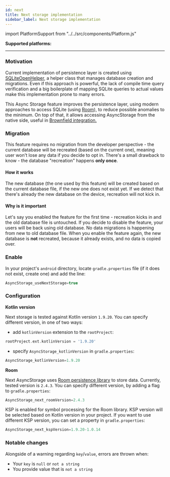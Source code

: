 ```yaml
---
id: next
title: Next storage implementation
sidebar_label: Next storage implementation
---
```

import PlatformSupport from "../../src/components/Platform.js"

**Supported platforms:**
<PlatformSupport title="Android" platformIcon="icon_android.svg"></PlatformSupport>

---

### Motivation

Current implementation of persistence layer is created using [SQLiteOpenHelper](https://developer.android.com/reference/android/database/sqlite/SQLiteOpenHelper), 
a helper class that manages database creation and migrations. Even if this approach is powerful, the lack of compile time query verification and a big boilerplate of mapping SQLite queries  to actual values make this implementation prone to many errors.

This Async Storage feature improves the persistence layer, using modern approaches to access SQLite (using [Room](https://developer.android.com/training/data-storage/room)), to reduce possible anomalies to the minimum. 
On top of that, it allows accessing AsyncStorage from the native side, useful in [Brownfield integration.](BrownfieldIntegration.md#android)

### Migration

This feature requires no migration from the developer perspective - the current database will be recreated (based on the current one), meaning user won't lose any data if you decide to opt in.
There's a small drawback to know - the database "recreation" happens **only once**. 

#### How it works

The new database (the one used by this feature) will be created based on the current database file, if the new one does not exist yet. 
If we detect that there's already the new database on the device, recreation will not kick in.


#### Why is it important

Let's say you enabled the feature for the first time - recreation kicks in and the old database file is untouched.
If you decide to disable the feature, your users will be back using old database. No data migrations is happening from new to old database file.
When you enable the feature again, the new database is **not** recreated, because it already exists, and no data is copied over.


### Enable

In your project's `android` directory, locate `gradle.properties` file (if it does not exist, create one) and add the line:
```groovy
AsyncStorage_useNextStorage=true
```

### Configuration

**Kotlin version**

Next storage is tested against Kotlin version `1.9.20`. 
You can specify different version, in one of two ways:

- add `kotlinVersion` extension to the `rootProject`:

```groovy
rootProject.ext.kotlinVersion = '1.9.20'
```

- specify `AsyncStorage_kotlinVersion` in `gradle.properties`:

```groovy
AsyncStorage_kotlinVersion=1.9.20
```

**Room**

Next AsyncStorage uses [Room persistence library](https://developer.android.com/jetpack/androidx/releases/room) to store data.
Currently, tested version is `2.4.3`. You can specify different version, by adding a flag to `gradle.properties`:

```groovy
AsyncStorage_next_roomVersion=2.4.3
```

KSP is enabled for symbol processing for the Room library.
KSP version will be selected based on Kotlin version in your project.
If you want to use different KSP version, you can set a property in `gradle.properties`:

```groovy
AsyncStorage_next_kspVersion=1.9.20-1.0.14
```

### Notable changes

Alongside of a warning regarding `key`/`value`, errors are thrown when:

- Your `key` is `null` or `not a string`
- You provide value that is `not a string` 
